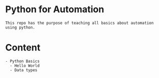 # Python for Automation
	This repo has the purpose of teaching all basics about automation using python.
# Content
	- Python Basics
	  - Hello World
	  - Data types